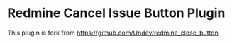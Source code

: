 # Redmine Cancel Issue Button Plugin

This plugin is fork from https://github.com/Undev/redmine_close_button

